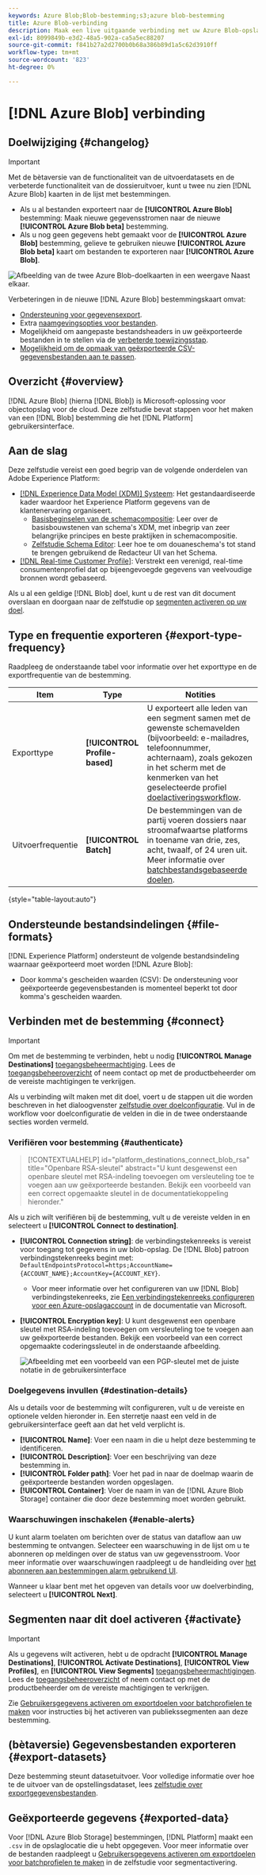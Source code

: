 ```yaml
---
keywords: Azure Blob;Blob-bestemming;s3;azure blob-bestemming
title: Azure Blob-verbinding
description: Maak een live uitgaande verbinding met uw Azure Blob-opslag om regelmatig CSV-gegevensbestanden uit Adobe Experience Platform te exporteren.
exl-id: 8099849b-e3d2-48a5-902a-ca5a5ec88207
source-git-commit: f841b27a2d2700b0b68a386b89d1a5c62d3910ff
workflow-type: tm+mt
source-wordcount: '823'
ht-degree: 0%

---
```


# [!DNL Azure Blob] verbinding

## Doelwijziging {#changelog}

>[!IMPORTANT]
>
>Met de bètaversie van de functionaliteit van de uitvoerdatasets en de verbeterde functionaliteit van de dossieruitvoer, kunt u twee nu zien [!DNL Azure Blob] kaarten in de lijst met bestemmingen.
>* Als u al bestanden exporteert naar de **[!UICONTROL Azure Blob]** bestemming: Maak nieuwe gegevensstromen naar de nieuwe **[!UICONTROL Azure Blob beta]** bestemming.
>* Als u nog geen gegevens hebt gemaakt voor de **[!UICONTROL Azure Blob]** bestemming, gelieve te gebruiken nieuwe **[!UICONTROL Azure Blob beta]** kaart om bestanden te exporteren naar **[!UICONTROL Azure Blob]**.


![Afbeelding van de twee Azure Blob-doelkaarten in een weergave Naast elkaar.](/help/destinations/assets/catalog/cloud-storage/blob/two-azure-blob-destination-cards.png)

Verbeteringen in de nieuwe [!DNL Azure Blob] bestemmingskaart omvat:

* [Ondersteuning voor gegevensexport](/help/destinations/ui/export-datasets.md).
* Extra [naamgevingsopties voor bestanden](/help/destinations/ui/activate-batch-profile-destinations.md#scheduling).
* Mogelijkheid om aangepaste bestandsheaders in uw geëxporteerde bestanden in te stellen via de [verbeterde toewijzingsstap](/help/destinations/ui/activate-batch-profile-destinations.md#mapping).
* [Mogelijkheid om de opmaak van geëxporteerde CSV-gegevensbestanden aan te passen](/help/destinations/ui/batch-destinations-file-formatting-options.md).

## Overzicht {#overview}

[!DNL Azure Blob] (hierna [!DNL Blob]) is Microsoft-oplossing voor objectopslag voor de cloud. Deze zelfstudie bevat stappen voor het maken van een [!DNL Blob] bestemming die het [!DNL Platform] gebruikersinterface.

## Aan de slag

Deze zelfstudie vereist een goed begrip van de volgende onderdelen van Adobe Experience Platform:

* [[!DNL Experience Data Model (XDM)] Systeem](../../../xdm/home.md): Het gestandaardiseerde kader waardoor het Experience Platform gegevens van de klantenervaring organiseert.
   * [Basisbeginselen van de schemacompositie](../../../xdm/schema/composition.md): Leer over de basisbouwstenen van schema&#39;s XDM, met inbegrip van zeer belangrijke principes en beste praktijken in schemacompositie.
   * [Zelfstudie Schema Editor](../../../xdm/tutorials/create-schema-ui.md): Leer hoe te om douaneschema&#39;s tot stand te brengen gebruikend de Redacteur UI van het Schema.
* [[!DNL Real-time Customer Profile]](../../../profile/home.md): Verstrekt een verenigd, real-time consumentenprofiel dat op bijeengevoegde gegevens van veelvoudige bronnen wordt gebaseerd.

Als u al een geldige [!DNL Blob] doel, kunt u de rest van dit document overslaan en doorgaan naar de zelfstudie op [segmenten activeren op uw doel](../../ui/activate-batch-profile-destinations.md).

## Type en frequentie exporteren {#export-type-frequency}

Raadpleeg de onderstaande tabel voor informatie over het exporttype en de exportfrequentie van de bestemming.

| Item | Type | Notities |
---------|----------|---------|
| Exporttype | **[!UICONTROL Profile-based]** | U exporteert alle leden van een segment samen met de gewenste schemavelden (bijvoorbeeld: e-mailadres, telefoonnummer, achternaam), zoals gekozen in het scherm met de kenmerken van het geselecteerde profiel [doelactiveringsworkflow](../../ui/activate-batch-profile-destinations.md#select-attributes). |
| Uitvoerfrequentie | **[!UICONTROL Batch]** | De bestemmingen van de partij voeren dossiers naar stroomafwaartse platforms in toename van drie, zes, acht, twaalf, of 24 uren uit. Meer informatie over [batchbestandsgebaseerde doelen](/help/destinations/destination-types.md#file-based). |

{style=&quot;table-layout:auto&quot;}

## Ondersteunde bestandsindelingen {#file-formats}

[!DNL Experience Platform] ondersteunt de volgende bestandsindeling waarnaar geëxporteerd moet worden [!DNL Azure Blob]:

* Door komma&#39;s gescheiden waarden (CSV): De ondersteuning voor geëxporteerde gegevensbestanden is momenteel beperkt tot door komma&#39;s gescheiden waarden.

## Verbinden met de bestemming {#connect}

>[!IMPORTANT]
> 
>Om met de bestemming te verbinden, hebt u nodig **[!UICONTROL Manage Destinations]** [toegangsbeheermachtiging](/help/access-control/home.md#permissions). Lees de [toegangsbeheeroverzicht](/help/access-control/ui/overview.md) of neem contact op met de productbeheerder om de vereiste machtigingen te verkrijgen.

Als u verbinding wilt maken met dit doel, voert u de stappen uit die worden beschreven in het dialoogvenster [zelfstudie over doelconfiguratie](../../ui/connect-destination.md). Vul in de workflow voor doelconfiguratie de velden in die in de twee onderstaande secties worden vermeld.

### Verifiëren voor bestemming {#authenticate}

>[!CONTEXTUALHELP]
>id="platform_destinations_connect_blob_rsa"
>title="Openbare RSA-sleutel"
>abstract="U kunt desgewenst een openbare sleutel met RSA-indeling toevoegen om versleuteling toe te voegen aan uw geëxporteerde bestanden. Bekijk een voorbeeld van een correct opgemaakte sleutel in de documentatiekoppeling hieronder."

Als u zich wilt verifiëren bij de bestemming, vult u de vereiste velden in en selecteert u **[!UICONTROL Connect to destination]**.

* **[!UICONTROL Connection string]**: de verbindingstekenreeks is vereist voor toegang tot gegevens in uw blob-opslag. De [!DNL Blob] patroon verbindingstekenreeks begint met: `DefaultEndpointsProtocol=https;AccountName={ACCOUNT_NAME};AccountKey={ACCOUNT_KEY}`.
   * Voor meer informatie over het configureren van uw [!DNL Blob] verbindingstekenreeks, zie [Een verbindingstekenreeks configureren voor een Azure-opslagaccount](https://docs.microsoft.com/en-us/azure/storage/common/storage-configure-connection-string#configure-a-connection-string-for-an-azure-storage-account) in de documentatie van Microsoft.
* **[!UICONTROL Encryption key]**: U kunt desgewenst een openbare sleutel met RSA-indeling toevoegen om versleuteling toe te voegen aan uw geëxporteerde bestanden. Bekijk een voorbeeld van een correct opgemaakte coderingssleutel in de onderstaande afbeelding.

   ![Afbeelding met een voorbeeld van een PGP-sleutel met de juiste notatie in de gebruikersinterface](../../assets/catalog/cloud-storage/sftp/pgp-key.png)

### Doelgegevens invullen {#destination-details}

Als u details voor de bestemming wilt configureren, vult u de vereiste en optionele velden hieronder in. Een sterretje naast een veld in de gebruikersinterface geeft aan dat het veld verplicht is.

* **[!UICONTROL Name]**: Voer een naam in die u helpt deze bestemming te identificeren.
* **[!UICONTROL Description]**: Voer een beschrijving van deze bestemming in.
* **[!UICONTROL Folder path]**: Voer het pad in naar de doelmap waarin de geëxporteerde bestanden worden opgeslagen.
* **[!UICONTROL Container]**: Voer de naam in van de [!DNL Azure Blob Storage] container die door deze bestemming moet worden gebruikt.

### Waarschuwingen inschakelen {#enable-alerts}

U kunt alarm toelaten om berichten over de status van dataflow aan uw bestemming te ontvangen. Selecteer een waarschuwing in de lijst om u te abonneren op meldingen over de status van uw gegevensstroom. Voor meer informatie over waarschuwingen raadpleegt u de handleiding over [het abonneren aan bestemmingen alarm gebruikend UI](../../ui/alerts.md).

Wanneer u klaar bent met het opgeven van details voor uw doelverbinding, selecteert u **[!UICONTROL Next]**.

## Segmenten naar dit doel activeren {#activate}

>[!IMPORTANT]
> 
>Als u gegevens wilt activeren, hebt u de opdracht **[!UICONTROL Manage Destinations]**, **[!UICONTROL Activate Destinations]**, **[!UICONTROL View Profiles]**, en **[!UICONTROL View Segments]** [toegangsbeheermachtigingen](/help/access-control/home.md#permissions). Lees de [toegangsbeheeroverzicht](/help/access-control/ui/overview.md) of neem contact op met de productbeheerder om de vereiste machtigingen te verkrijgen.

Zie [Gebruikersgegevens activeren om exportdoelen voor batchprofielen te maken](../../ui/activate-batch-profile-destinations.md) voor instructies bij het activeren van publiekssegmenten aan deze bestemming.

## (bètaversie) Gegevensbestanden exporteren {#export-datasets}

Deze bestemming steunt datasetuitvoer. Voor volledige informatie over hoe te de uitvoer van de opstellingsdataset, lees [zelfstudie over exportgegevensbestanden](/help/destinations/ui/export-datasets.md).

## Geëxporteerde gegevens {#exported-data}

Voor [!DNL Azure Blob Storage] bestemmingen, [!DNL Platform] maakt een `.csv` in de opslaglocatie die u hebt opgegeven. Voor meer informatie over de bestanden raadpleegt u [Gebruikersgegevens activeren om exportdoelen voor batchprofielen te maken](../../ui/activate-batch-profile-destinations.md) in de zelfstudie voor segmentactivering.